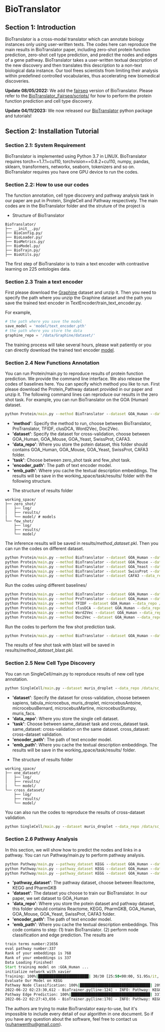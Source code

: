 # BioTranslator

## Section 1: Introduction
BioTranslator is a cross-modal translator which can annotate biology instances only using user-written texts.
The codes here can reproduce the main results in BioTranslator paper, including zero-shot protein function prediction, zero-shot cell type prediction, and predict the nodes and edges of a gene pathway.
BioTranslator takes a user-written textual description of the new discovery and then translates this description to a non-text biological data instance. Our tool frees scientists from limiting their analysis within predefined controlled vocabularies, thus accelerating new biomedical discoveries.

**Update 08/05/2022:** We add the [fairseq](https://fairseq.readthedocs.io) version of BioTranslator. Please refer to the [BioTranslator_Fairseq/scripts/](https://github.com/HanwenXuTHU/BioTranslatorProject/tree/main/BioTranslator_Fairseq/scripts) for how to perform the protein function prediction and cell type discovery. 

**Update 04/11/2023:** We now released our [BioTranslator](https://biotranslator.readthedocs.io/en/latest/index.html) python package and tutorials!

## Section 2: Installation Tutorial
### Section 2.1: System Requirement
BioTranslator is implemented using Python 3.7 in LINUX. BioTranslator requires torch==1.7.1+cu110, torchvision==0.8.2+cu110, numpy, pandas, sklearn, transformers, networkx, seaborn, tokenizers and so on.
BioTranslator requires you have one GPU device to run the codes.
### Section 2.2: How to use our codes
The function annotation, cell type discovery and pathway analysis task in our paper are put in Protein, SingleCell and Pathway respectively.
The main codes are in the BioTranslator folder and the struture of the project is
- Structure of BioTranslator

``` 
BioTranslator/  
├── __init__.py/
├── BioConfig.py/ 
├── BioLoader.py/ 
├── BioMetrics.py/ 
├── BioModel.py/ 
├── BioTrain.py/   
├── BioUtils.py/  
```
The first step of BioTranslator is to train a text encoder with contrastive learning on 225 ontologies data.

### Section 2.3 Train a text encoder
First please download the [Graphine](https://zenodo.org/record/5320310#.YUBtu55Kgox) dataset and unzip it. 
Then you need to specify the path where you unzip the Graphine dataset and the path you save the trained text encoder in TextEncoder/train_text_encoder.py.

For example, 
```python
# the path where you save the model
save_model = 'model/text_encoder.pth'
# the path where you store the data
graphine_repo = '/data/Graphine/dataset/'
```
The training process will take several hours, please wait patiently or you can directly download the trained text encoder [model](https://figshare.com/articles/dataset/Protein_Pathway_data_tar/20120447).
### Section 2.4 New Functions Annotation
You can run Protein/main.py to reproduce results of protein function prediction. We provide the command line interface.
We also release the codes of baselines here. You can specify which method you like to run. First please download the Protein_Pathway dataset provided in our paper
and unzip it. The following command lines can reproduce our results in the zero shot task. For example, you can run BioTranslator on the GOA (Human) dataset.
```cmd
python Protein/main.py --method BioTranslator --dataset GOA_Human --data_repo /data/ProteinDataset --task zero_shot --encoder_path model/text_encoder.pth --emb_path /embeddings
```
+ **'method'**: Specify the method to run, choose between BioTranslator, ProTranslator, TFIDF, clusDCA, Word2Vec, Doc2Vec.
+ **'dataset'**: Specify the dataset for cross-validation, choose between GOA_Human, GOA_Mouse, GOA_Yeast, SwissProt, CAFA3.
+ **'data_repo'**: Where you store the potein dataset, this folder should contains GOA_Human, GOA_Mouse, GOA_Yeast, SwissProt, CAFA3 folder.
+ **'task'**: Choose between zero_shot task and few_shot task.
+ **'encoder_path'**: The path of text encoder model.
+ **'emb_path'**: Where you cache the textual description embeddings.
The results will be save in the working_space/task/results/ folder with the following structure.
- The structure of results folder

``` 
working_space/  
├── zero_shot/  
│   ├── log/  
│   ├── results/ 
|   └── model/ # models
└── few_shot/  
    ├── log/  
    ├── results/ 
    └── model/ 
```
The inference results will be saved in results/$method$_$dataset$.pkl.
Then you can run the codes on different dataset.
```cmd
python Protein/main.py --method BioTranslator --dataset GOA_Human --data_repo /data/ProteinDataset --task zero_shot --encoder_path model/text_encoder.pth --emb_path /embeddings
python Protein/main.py --method BioTranslator --dataset GOA_Mouse --data_repo /data/ProteinDataset --task zero_shot --encoder_path model/text_encoder.pth --emb_path /embeddings
python Protein/main.py --method BioTranslator --dataset GOA_Yeast --data_repo /data/ProteinDataset --task zero_shot --encoder_path model/text_encoder.pth --emb_path /embeddings
python Protein/main.py --method BioTranslator --dataset SwissProt --data_repo /data/ProteinDataset --task zero_shot --encoder_path model/text_encoder.pth --emb_path /embeddings
python Protein/main.py --method BioTranslator --dataset CAFA3 --data_repo /data/ProteinDataset --task zero_shot --encoder_path model/text_encoder.pth --emb_path /embeddings
```
Run the codes using different baselines/
```cmd
python Protein/main.py --method BioTranslator --dataset GOA_Human --data_repo /data/ProteinDataset --task zero_shot --encoder_path model/text_encoder.pth --emb_path /embeddings
python Protein/main.py --method ProTranslator --dataset GOA_Human --data_repo /data/ProteinDataset --task zero_shot --encoder_path model/text_encoder.pth --emb_path /embeddings
python Protein/main.py --method TFIDF --dataset GOA_Human --data_repo /data/ProteinDataset --task zero_shot --encoder_path model/text_encoder.pth --emb_path /embeddings
python Protein/main.py --method clusDCA --dataset GOA_Human --data_repo /data/ProteinDataset --task zero_shot --encoder_path model/text_encoder.pth --emb_path /embeddings
python Protein/main.py --method Word2Vec --dataset GOA_Human --data_repo /data/ProteinDataset --task zero_shot --encoder_path model/text_encoder.pth --emb_path /embeddings
python Protein/main.py --method Doc2Vec --dataset GOA_Human --data_repo /data/ProteinDataset --task zero_shot --encoder_path model/text_encoder.pth --emb_path /embeddings
```
Run the codes to perform the few shot prediction task. 
```cmd
python Protein/main.py --method BioTranslator --dataset GOA_Human --data_repo /data/ProteinDataset --task few_shot --encoder_path model/text_encoder.pth --emb_path /embeddings
```
The results of few shot task with blast will be saved in results/$method$_$dataset$_blast.pkl.
### Section 2.5 New Cell Type Discovery
You can run SingleCell/main.py to reproduce results of new cell type annotation. 
```cmd
python SingleCell/main.py --dataset muris_droplet --data_repo /data/sc_data --task same_dataset --encoder_path model/text_encoder.pth --emb_path /embeddings
```
+ **'dataset'**: Specify the dataset for cross-validation, choose between sapiens, tabula_microcebus, muris_droplet, microcebusAntoine, microcebusBernard, microcebusMartine, microcebusStumpy, muris_facs.
+ **'data_repo'**: Where you store the single cell dataset.
+ **'task'**: Choose between same_dataset task and cross_dataset task. same_dataset: cross-validation on the same dataset. cross_dataset: cross-dataset validation.
+ **'encoder_path'**: The path of text encoder model.
+ **'emb_path'**: Where you cache the textual description embeddings.
The results will be save in the working_space/task/results/ folder.
- The structure of results folder

``` 
working_space/  
├── one_dataset/  
│   ├── log/  
│   ├── results/ 
|   └── model/
└── cross_dataset/  
    ├── log/  
    ├── results/ 
    └── model/ 
```
You can also run the codes to reproduce the results of cross-dataset validation.
```cmd
python SingleCell/main.py --dataset muris_droplet --data_repo /data/sc_data --task cross_dataset --encoder_path model/text_encoder.pth --emb_path /embeddings
```
### Section 2.6 Pathway Analysis
In this section, we will show how to predict the nodes and links in a pathway.
You can run Pathway/main.py to perform pathway analysis.
```cmd
python Pathway/main.py --pathway_dataset KEGG --dataset GOA_Human --data_repo /data/Protein_Pathway_data/ --encoder_path model/text_encoder.pth --emb_path /embeddings
python Pathway/main.py --pathway_dataset KEGG --dataset GOA_Human --data_repo /data/Protein_Pathway_data/ --encoder_path model/text_encoder.pth --emb_path /embeddings
python Pathway/main.py --pathway_dataset KEGG --dataset GOA_Human --data_repo /data/Protein_Pathway_data/ --encoder_path model/text_encoder.pth --emb_path /embeddings
```
+ **'pathway_dataset'**: The pathway dataset, choose between Reactome, KEGG and PharmGKB
+ **'dataset'**: The dataset you choose to train our BioTranslator. In our paper, we set dataset to GOA_Human
+ **'data_repo'**: Where you store the potein dataset and pathway dataset, this folder should contains Reactome, KEGG, PharmGKB, GOA_Human, GOA_Mouse, GOA_Yeast, SwissProt, CAFA3 folder.
+ **'encoder_path'**: The path of text encoder model.
+ **'emb_path'**: Where you cache the textual description embeddings.
This code contains to step: (1) train BioTranslator. (2) perform node classification and edge prediction.
The results are
```cmd
train terms number:21656
eval pathway number:337
Rank of your embeddings is 768
Rank of your embeddings is 337
Data Loading Finished!
Start training model on :GOA_Human ...
initialize network with xavier
Training: 100%|███████████████████████| 30/30 [25:58<00:00, 51.95s/it, epoch=29, train loss=0.00187]
Evaluate Our Model on KEGG
Pathway Node Classification: 100%|████████████████████████████████| 209/209 [00:24<00:00,  8.70it/s]
2022-06-22 02:23:30,612 - BioTrainer.py[line:124] - INFO: Pathway: KEGG Node Classification AUROC: 0.7438614121231653
Pathway Edge Prediction: 100%|████████████████████████████████████| 337/337 [04:13<00:00,  1.33it/s]
2022-06-22 02:27:43,656 - BioTrainer.py[line:170] - INFO: Pathway: KEGG Edge Prediction AUROC: 0.7894009929801727
```

The authors are trying to make BioTranslator easy-to-use, but it's impossible to include every detail of our algorithm in one document.
So if you have any question about the software, feel free to contact us (xuhanwenthu@gmail.com).
